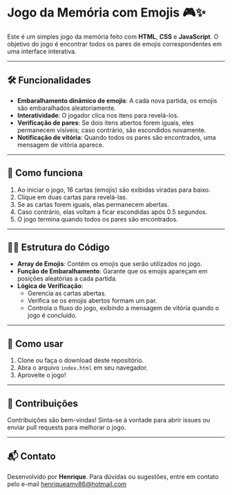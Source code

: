 # Jogo da Memória com Emojis 🎮✨

Este é um simples jogo da memória feito com **HTML**, **CSS** e **JavaScript**. O objetivo do jogo é encontrar todos os pares de emojis correspondentes em uma interface interativa.

---

## 🛠️ Funcionalidades

- **Embaralhamento dinâmico de emojis**: A cada nova partida, os emojis são embaralhados aleatoriamente.
- **Interatividade**: O jogador clica nos itens para revelá-los.
- **Verificação de pares**: Se dois itens abertos forem iguais, eles permanecem visíveis; caso contrário, são escondidos novamente.
- **Notificação de vitória**: Quando todos os pares são encontrados, uma mensagem de vitória aparece.

---

## 🚀 Como funciona

1. Ao iniciar o jogo, 16 cartas (emojis) são exibidas viradas para baixo.
2. Clique em duas cartas para revelá-las.
3. Se as cartas forem iguais, elas permanecem abertas.
4. Caso contrário, elas voltam a ficar escondidas após 0.5 segundos.
5. O jogo termina quando todos os pares são encontrados.

---

## 🧑‍💻 Estrutura do Código

- **Array de Emojis**: Contém os emojis que serão utilizados no jogo.
- **Função de Embaralhamento**: Garante que os emojis apareçam em posições aleatórias a cada partida.
- **Lógica de Verificação**:
  - Gerencia as cartas abertas.
  - Verifica se os emojis abertos formam um par.
  - Controla o fluxo do jogo, exibindo a mensagem de vitória quando o jogo é concluído.

---

## 📂 Como usar

1. Clone ou faça o download deste repositório.
2. Abra o arquivo `index.html` em seu navegador.
3. Aproveite o jogo!

---

## 🙌 Contribuições

Contribuições são bem-vindas! Sinta-se à vontade para abrir issues ou enviar pull requests para melhorar o jogo.

---

## 📬 Contato

Desenvolvido por **Henrique**. Para dúvidas ou sugestões, entre em contato pelo e-mail [henriqueamv86@hotmail.com](mailto:henriqueamv86@hotmail.com)
